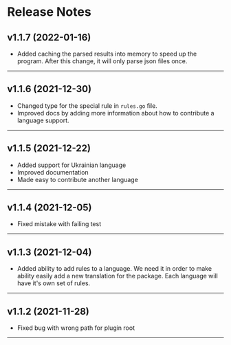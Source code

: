 # Release Notes

## v1.1.7 (2022-01-16)

- Added caching the parsed results into memory to speed up the program. After this change, it will only parse json files once.

----

## v1.1.6 (2021-12-30)

- Changed type for the special rule in `rules.go` file.
- Improved docs by adding more information about how to contribute a language support.

----

## v1.1.5 (2021-12-22)

- Added support for Ukrainian language
- Improved documentation
- Made easy to contribute another language

----

## v1.1.4 (2021-12-05)

- Fixed mistake with failing test

----

## v1.1.3 (2021-12-04)

- Added ability to add rules to a language. We need it in order to make ability easily add a new translation for the package. Each language will have it's own set of rules.

----

## v1.1.2 (2021-11-28)

- Fixed bug with wrong path for plugin root

----